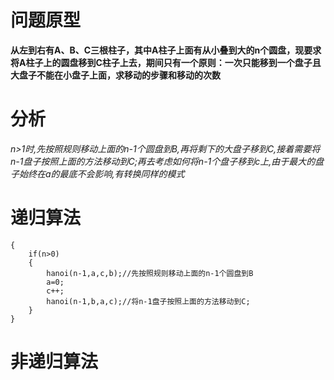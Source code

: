 # 问题原型
**从左到右有A、B、C三根柱子，其中A柱子上面有从小叠到大的n个圆盘，现要求将A柱子上的圆盘移到C柱子上去，期间只有一个原则：一次只能移到一个盘子且大盘子不能在小盘子上面，求移动的步骤和移动的次数**  
# 分析
*n>1时,先按照规则移动上面的n-1个圆盘到B,再将剩下的大盘子移到C,接着需要将n-1盘子按照上面的方法移动到C;再去考虑如何将n-1个盘子移到c上,由于最大的盘子始终在a的最底不会影响,有转换同样的模式*

# 递归算法
```  
{
    if(n>0)
    {
        hanoi(n-1,a,c,b);//先按照规则移动上面的n-1个圆盘到B
        a=0;
        c++;
        hanoi(n-1,b,a,c);//将n-1盘子按照上面的方法移动到C;
    }
}
```
# 非递归算法
